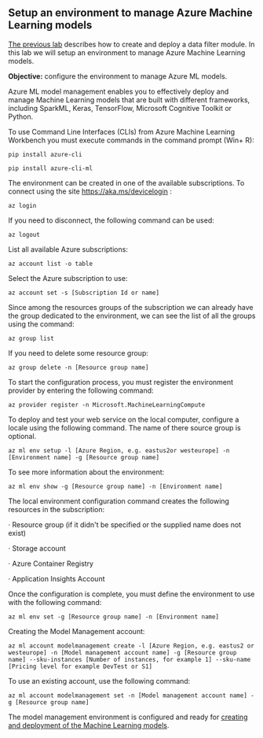 ## Setup an environment to manage Azure Machine Learning models



[The previous lab](/Lab%206%20-%20Create%20and%20deploy%20a%20process%20data%20module) describes how to create and deploy a data filter module. In this lab we will setup an environment to manage Azure Machine Learning models.

**Objective:** configure the environment to manage Azure ML models.


Azure ML model management enables you to effectively deploy and manage Machine Learning models that are built with different frameworks, including SparkML, Keras, TensorFlow, Microsoft Cognitive Toolkit or Python.


To use Command Line Interfaces (CLIs) from Azure Machine Learning Workbench you must execute commands in the command prompt (Win+ R):

`pip install azure-cli`

`pip install azure-cli-ml`

The environment can be created in one of the available subscriptions. To connect using the site <https://aka.ms/devicelogin> :

`az login`

If you need to disconnect, the following command can be used:

`az logout`

List all available Azure subscriptions:

`az account list -o table`

Select the Azure subscription to use:

`az account set -s [Subscription Id or name]`

Since among the resources groups of the subscription we can already have the group dedicated to the environment, we can see the list of all the groups using the command: 

`az group list`

If you need to delete some resource group:

`az group delete -n [Resource group name]`

To start the configuration process, you must register the environment provider by entering the following command:

`az provider register -n Microsoft.MachineLearningCompute`

To deploy and test your web service on the local computer, configure a locale using the following command. The name of there source group is optional.

`az ml env setup -l [Azure Region, e.g. eastus2or westeurope] -n [Environment name] -g [Resource group name]`

To see more information about the environment:

`az ml env show -g [Resource group name] -n [Environment name]`

The local environment configuration command creates the following resources in the subscription:

· Resource group (if it didn't be specified or the supplied name does not exist)

· Storage account

· Azure Container Registry

· Application Insights Account

Once the configuration is complete, you must define the environment to use with the following command:

`az ml env set -g [Resource group name] -n [Environment name]`

Creating the Model Management account:

`az ml account modelmanagement create -l [Azure Region, e.g. eastus2 or westeurope] -n [Model management account name] -g [Resource group name] --sku-instances [Number of instances, for example 1] --sku-name [Pricing level for example DevTest or S1]`

To use an existing account, use the following command:

`az ml account modelmanagement set -n [Model management account name] -g [Resource group name]`

The model management environment is configured and ready for [creating and deployment of the Machine Learning models](/Lab%208%20-%20Create%20an%20Azure%20Machine%20Learning%20model%20for%20an%20IoT%20Edge%20module).

